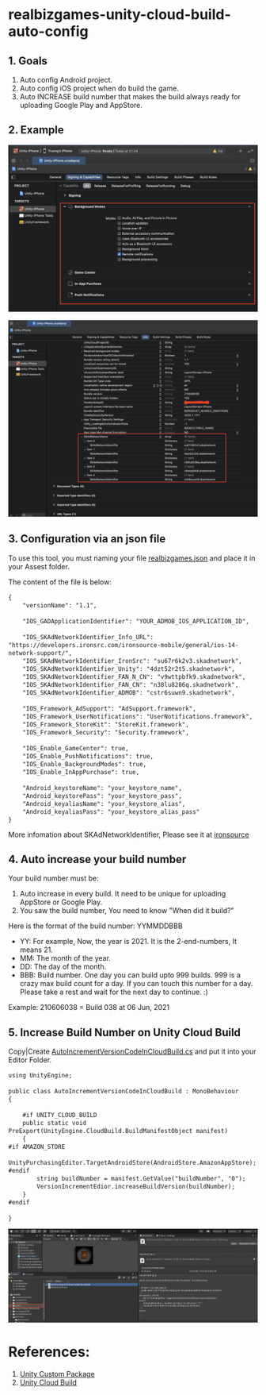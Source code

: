 # realbizgames-unity-cloud-build-auto-config

## 1. Goals
1. Auto config Android project.
2. Auto config iOS project when do build the game.
3. Auto INCREASE build number that makes the build always ready for uploading Google Play and AppStore.

## 2. Example

![Alt text](Samples~/Auto_Config_Capabilities.png?raw=true "Optional Title")

![Alt text](Samples~/Auto_Config_Info_Plist.png?raw=true "Optional Title")

## 3. Configuration via an json file

To use this tool, you must naming your file [realbizgames.json](https://github.com/truonguit2010/realbizgames-unity-cloud-build-auto-config/blob/main/Samples%7E/realbizgames.json) and place it in your Assest folder.

The content of the file is below:

```
{
    "versionName": "1.1",

    "IOS_GADApplicationIdentifier": "YOUR_ADMOB_IOS_APPLICATION_ID",

    "IOS_SKAdNetworkIdentifier_Info_URL": "https://developers.ironsrc.com/ironsource-mobile/general/ios-14-network-support/",
    "IOS_SKAdNetworkIdentifier_IronSrc": "su67r6k2v3.skadnetwork",
    "IOS_SKAdNetworkIdentifier_Unity": "4dzt52r2t5.skadnetwork",
    "IOS_SKAdNetworkIdentifier_FAN_N_CN": "v9wttpbfk9.skadnetwork",
    "IOS_SKAdNetworkIdentifier_FAN_CN": "n38lu8286q.skadnetwork",
    "IOS_SKAdNetworkIdentifier_ADMOB": "cstr6suwn9.skadnetwork",

    "IOS_Framework_AdSupport": "AdSupport.framework",
    "IOS_Framework_UserNotifications": "UserNotifications.framework",
    "IOS_Framework_StoreKit": "StoreKit.framework",
    "IOS_Framework_Security": "Security.framework",

    "IOS_Enable_GameCenter": true,
    "IOS_Enable_PushNotifications": true,
    "IOS_Enable_BackgroundModes": true,
    "IOS_Enable_InAppPurchase": true,
    
    "Android_keystoreName": "your_keystore_name",
    "Android_keystorePass": "your_keystore_pass",
    "Android_keyaliasName": "your_keystore_alias",
    "Android_keyaliasPass": "your_keystore_alias_pass"
}
```

More infomation about SKAdNetworkIdentifier, Please see it at [ironsource](https://developers.ironsrc.com/ironsource-mobile/general/ios-14-network-support/)

## 4. Auto increase your build number
Your build number must be:
1. Auto increase in every build. It need to be unique for uploading AppStore or Google Play.
2. You saw the build number, You need to know "When did it build?"

Here is the format of the build number: YYMMDDBBB
- YY: For example, Now, the year is 2021. It is the 2-end-numbers, It means 21.
- MM: The month of the year.
- DD: The day of the month.
- BBB: Build number. One day you can build upto 999 builds. 999 is a crazy max build count for a day. If you can touch this number for a day. Please take a rest and wait for the next day to continue. :)

Example: 210606038 = Build 038 at 06 Jun, 2021

## 5. Increase Build Number on Unity Cloud Build

Copy|Create [AutoIncrementVersionCodeInCloudBuild.cs](Samples~/AutoIncrementVersionCodeInCloudBuild.cs) and put it into your Editor Folder.
  
```
using UnityEngine;

public class AutoIncrementVersionCodeInCloudBuild : MonoBehaviour
{
    
    #if UNITY_CLOUD_BUILD
    public static void PreExport(UnityEngine.CloudBuild.BuildManifestObject manifest)
    {
#if AMAZON_STORE
        UnityPurchasingEditor.TargetAndroidStore(AndroidStore.AmazonAppStore);
#endif
        string buildNumber = manifest.GetValue("buildNumber", "0");
        VersionIncrementEdior.increaseBuildVersion(buildNumber);
    }
#endif

}
```

![Place of the file](Samples~/Place_Of_AutoIncrementVersionCodeInCloudBuild_Guide.png)

# References:
1. [Unity Custom Package](https://docs.unity3d.com/Manual/CustomPackages.html)
2. [Unity Cloud Build](https://docs.unity3d.com/Manual/UnityCloudBuild.html)

